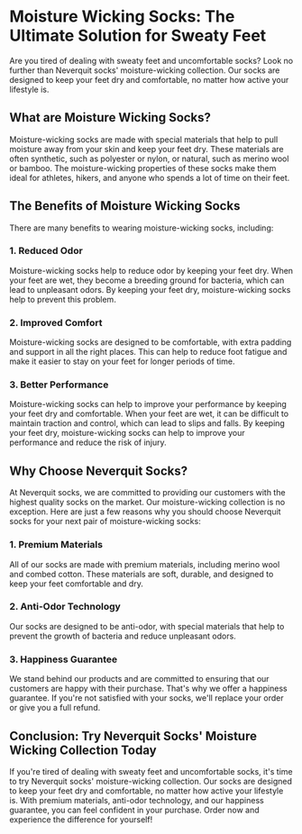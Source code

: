 # Moisture Wicking Socks: The Ultimate Solution for Sweaty Feet

Are you tired of dealing with sweaty feet and uncomfortable socks? Look no further than Neverquit socks' moisture-wicking collection. Our socks are designed to keep your feet dry and comfortable, no matter how active your lifestyle is.

## What are Moisture Wicking Socks?

Moisture-wicking socks are made with special materials that help to pull moisture away from your skin and keep your feet dry. These materials are often synthetic, such as polyester or nylon, or natural, such as merino wool or bamboo. The moisture-wicking properties of these socks make them ideal for athletes, hikers, and anyone who spends a lot of time on their feet.

## The Benefits of Moisture Wicking Socks

There are many benefits to wearing moisture-wicking socks, including:

### 1. Reduced Odor

Moisture-wicking socks help to reduce odor by keeping your feet dry. When your feet are wet, they become a breeding ground for bacteria, which can lead to unpleasant odors. By keeping your feet dry, moisture-wicking socks help to prevent this problem.

### 2. Improved Comfort

Moisture-wicking socks are designed to be comfortable, with extra padding and support in all the right places. This can help to reduce foot fatigue and make it easier to stay on your feet for longer periods of time.

### 3. Better Performance

Moisture-wicking socks can help to improve your performance by keeping your feet dry and comfortable. When your feet are wet, it can be difficult to maintain traction and control, which can lead to slips and falls. By keeping your feet dry, moisture-wicking socks can help to improve your performance and reduce the risk of injury.

## Why Choose Neverquit Socks?

At Neverquit socks, we are committed to providing our customers with the highest quality socks on the market. Our moisture-wicking collection is no exception. Here are just a few reasons why you should choose Neverquit socks for your next pair of moisture-wicking socks:

### 1. Premium Materials

All of our socks are made with premium materials, including merino wool and combed cotton. These materials are soft, durable, and designed to keep your feet comfortable and dry.

### 2. Anti-Odor Technology

Our socks are designed to be anti-odor, with special materials that help to prevent the growth of bacteria and reduce unpleasant odors.

### 3. Happiness Guarantee

We stand behind our products and are committed to ensuring that our customers are happy with their purchase. That's why we offer a happiness guarantee. If you're not satisfied with your socks, we'll replace your order or give you a full refund.

## Conclusion: Try Neverquit Socks' Moisture Wicking Collection Today

If you're tired of dealing with sweaty feet and uncomfortable socks, it's time to try Neverquit socks' moisture-wicking collection. Our socks are designed to keep your feet dry and comfortable, no matter how active your lifestyle is. With premium materials, anti-odor technology, and our happiness guarantee, you can feel confident in your purchase. Order now and experience the difference for yourself!
